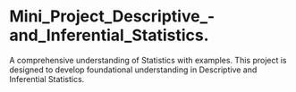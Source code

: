 # Mini_Project_Descriptive_-and_Inferential_Statistics.
A comprehensive understanding of Statistics with examples. This project is designed to develop foundational understanding in Descriptive and Inferential Statistics.
